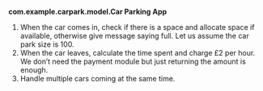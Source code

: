 **com.example.carpark.model.Car Parking App**


1. When the car comes in, check if there is a space and allocate space if available, otherwise give message saying full.   Let us assume the car park size is 100.
2. When the car leaves, calculate the time spent and charge £2 per hour.  We don’t need the payment module but just returning the amount is enough.
3. Handle multiple cars coming at the same time.